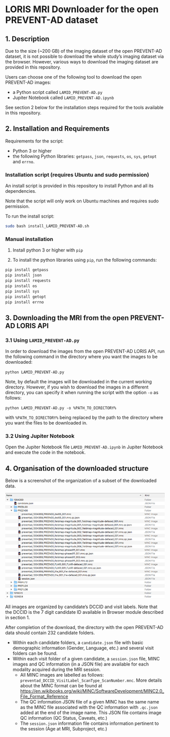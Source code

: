 # LORIS MRI Downloader for the open PREVENT-AD dataset


## 1. Description

Due to the size (~200 GB) of the imaging dataset of the open PREVENT-AD dataset, 
it is not possible to download the whole study’s imaging dataset via the browser. 
However, various ways to download the imaging dataset are provided in this repository. 
 
Users can choose one of the following tool to download the open PREVENT-AD images:
  - a Python script called `LAMID_PREVENT-AD.py`
  - Jupiter Notebook called `LAMID_PREVENT-AD.ipynb` 

See section 2 below for the installation steps required for the tools available in 
this repository.

## 2. Installation and Requirements

Requirements for the script:
- Python 3 or higher
- the following Python libraries: `getpass`, `json`, `requests`, `os`, `sys`, `getopt`
and `errno`. 

### Installation script (requires Ubuntu and sudo permission)

An install script is provided in this repository to install Python and all its dependencies.

Note that the script will only work on Ubuntu machines and requires sudo permission.

To run the install script:
```bash
sudo bash install_LAMID_PREVENT-AD.sh
```

### Manual installation

1. Install python 3 or higher with `pip`

2. To install the python libraries using `pip`, run the following commands:

```bash
pip install getpass
pip install json
pip install requests
pip install os
pip install sys
pip install getopt
pip install errno
```


## 3. Downloading the MRI from the open PREVENT-AD LORIS API

### 3.1 Using `LAMID_PREVENT-AD.py`

In order to download the images from the open PREVENT-AD LORIS API, run the following
command in the directory where you want the images to be downloaded:

`python LAMID_PREVENT-AD.py`

Note, by default the images will be downloaded in the current working directory. However,
if you wish to download the images in a different directory, you can specify it when 
running the script with the option `-o` as follows:

`python LAMID_PREVENT-AD.py -o %PATH_TO_DIRECTORY%`

with `%PATH_TO_DIRECTORY%` being replaced by the path to the directory where you want
the files to be downloaded in.



### 3.2 Using Jupiter Notebook

Open the Jupiter Notebook file `LAMID_PREVENT-AD.ipynb` in Jupiter
Notebook and execute the code in the notebook.



## 4. Organisation of the downloaded structure

Below is a screenshot of the organization of a subset of the downloaded data.

![](images/data_organization.png)

All images are organized by candidate’s DCCID and visit labels. Note that the DCCID 
is the 7 digit candidate ID available in Browser module described in section 1. 

After completion of the download, the directory with the open PREVENT-AD data should 
contain 232 candidate folders. 
* Within each candidate folders, a `candidate.json` file with basic demographic 
information (Gender, Language, etc.) and several visit folders can be found.
* Within each visit folder of a given candidate, a `session.json` file, MINC images and 
QC information (in a JSON file) are available for each modality acquired during the MRI session. 
  * All MINC images are labelled as follows: `preventad_DCCID_VisitLabel_ScanType_ScanNumber.mnc`.
    More details about the MINC format can be found at 
    https://en.wikibooks.org/wiki/MINC/SoftwareDevelopment/MINC2.0_File_Format_Reference 
  * The QC information JSON file of a given MINC has the same name as the MINC file 
    associated with the QC information with `.qc.json` added at the end of the image name. 
    This JSON file contains image QC information (QC Status, Caveats, etc.)
  * The `session.json` information file contains information pertinent to the session 
    (Age at MRI, Subproject, etc.)